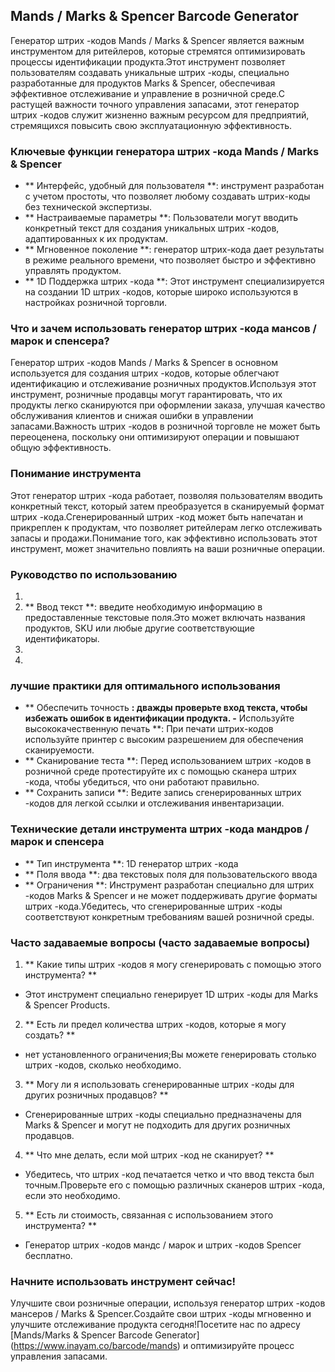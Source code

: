 ## Mands / Marks & Spencer Barcode Generator

Генератор штрих -кодов Mands / Marks & Spencer является важным инструментом для ритейлеров, которые стремятся оптимизировать процессы идентификации продукта.Этот инструмент позволяет пользователям создавать уникальные штрих -коды, специально разработанные для продуктов Marks & Spencer, обеспечивая эффективное отслеживание и управление в розничной среде.С растущей важности точного управления запасами, этот генератор штрих -кодов служит жизненно важным ресурсом для предприятий, стремящихся повысить свою эксплуатационную эффективность.

### Ключевые функции генератора штрих -кода Mands / Marks & Spencer

- ** Интерфейс, удобный для пользователя **: инструмент разработан с учетом простоты, что позволяет любому создавать штрих-коды без технической экспертизы.
- ** Настраиваемые параметры **: Пользователи могут вводить конкретный текст для создания уникальных штрих -кодов, адаптированных к их продуктам.
- ** Мгновенное поколение **: генератор штрих-кода дает результаты в режиме реального времени, что позволяет быстро и эффективно управлять продуктом.
- ** 1D Поддержка штрих -кода **: Этот инструмент специализируется на создании 1D штрих -кодов, которые широко используются в настройках розничной торговли.

### Что и зачем использовать генератор штрих -кода мансов / марок и спенсера?

Генератор штрих -кодов Mands / Marks & Spencer в основном используется для создания штрих -кодов, которые облегчают идентификацию и отслеживание розничных продуктов.Используя этот инструмент, розничные продавцы могут гарантировать, что их продукты легко сканируются при оформлении заказа, улучшая качество обслуживания клиентов и снижая ошибки в управлении запасами.Важность штрих -кодов в розничной торговле не может быть переоценена, поскольку они оптимизируют операции и повышают общую эффективность.

### Понимание инструмента

Этот генератор штрих -кода работает, позволяя пользователям вводить конкретный текст, который затем преобразуется в сканируемый формат штрих -кода.Сгенерированный штрих -код может быть напечатан и прикреплен к продуктам, что позволяет ритейлерам легко отслеживать запасы и продажи.Понимание того, как эффективно использовать этот инструмент, может значительно повлиять на ваши розничные операции.

### Руководство по использованию

1.
2. ** Ввод текст **: введите необходимую информацию в предоставленные текстовые поля.Это может включать названия продуктов, SKU или любые другие соответствующие идентификаторы.
3.
4.

### лучшие практики для оптимального использования

- ** Обеспечить точность **: дважды проверьте вход текста, чтобы избежать ошибок в идентификации продукта.
-** Используйте высококачественную печать **: При печати штрих-кодов используйте принтер с высоким разрешением для обеспечения сканируемости.
- ** Сканирование теста **: Перед использованием штрих -кодов в розничной среде протестируйте их с помощью сканера штрих -кода, чтобы убедиться, что они работают правильно.
- ** Сохранить записи **: Ведите запись сгенерированных штрих -кодов для легкой ссылки и отслеживания инвентаризации.

### Технические детали инструмента штрих -кода мандров / марок и спенсера

- ** Тип инструмента **: 1D генератор штрих -кода
- ** Поля ввода **: два текстовых поля для пользовательского ввода
- ** Ограничения **: Инструмент разработан специально для штрих -кодов Marks & Spencer и не может поддерживать другие форматы штрих -кода.Убедитесь, что сгенерированные штрих -коды соответствуют конкретным требованиям вашей розничной среды.

### Часто задаваемые вопросы (часто задаваемые вопросы)

1. ** Какие типы штрих -кодов я могу сгенерировать с помощью этого инструмента? **
- Этот инструмент специально генерирует 1D штрих -коды для Marks & Spencer Products.

2. ** Есть ли предел количества штрих -кодов, которые я могу создать? **
- нет установленного ограничения;Вы можете генерировать столько штрих -кодов, сколько необходимо.

3. ** Могу ли я использовать сгенерированные штрих -коды для других розничных продавцов? **
- Сгенерированные штрих -коды специально предназначены для Marks & Spencer и могут не подходить для других розничных продавцов.

4. ** Что мне делать, если мой штрих -код не сканирует? **
- Убедитесь, что штрих -код печатается четко и что ввод текста был точным.Проверьте его с помощью различных сканеров штрих -кода, если это необходимо.

5. ** Есть ли стоимость, связанная с использованием этого инструмента? **
- Генератор штрих -кодов мандс / марок и штрих -кодов Spencer бесплатно.

### Начните использовать инструмент сейчас!

Улучшите свои розничные операции, используя генератор штрих -кодов мансеров / Marks & Spencer.Создайте свои штрих -коды мгновенно и улучшите отслеживание продукта сегодня!Посетите нас по адресу [Mands/Marks & Spencer Barcode Generator] (https://www.inayam.co/barcode/mands) и оптимизируйте процесс управления запасами.